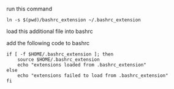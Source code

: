 
run this command
```
ln -s $(pwd)/bashrc_extension ~/.bashrc_extension
```


load this additional file into bashrc

add the following code to bashrc

```
if [ -f $HOME/.bashrc_extension ]; then
    source $HOME/.bashrc_extension
    echo "extensions loaded from .bashrc_extension"
else
    echo "extensions failed to load from .bashrc_extension" 
fi
```
